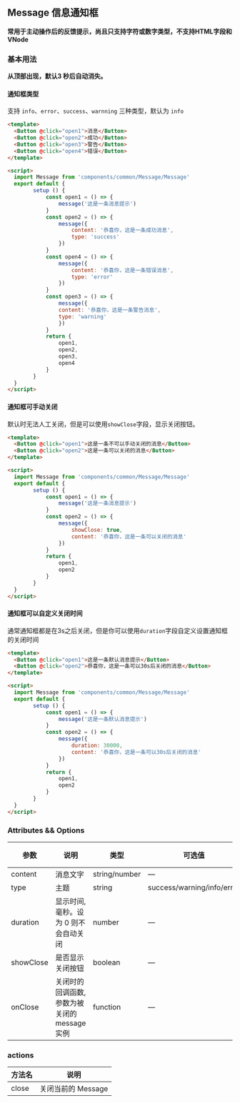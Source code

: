 ## Message 信息通知框

**常用于主动操作后的反馈提示，尚且只支持字符或数字类型，不支持HTML字段和VNode**

### 基本用法

**从顶部出现，默认3 秒后自动消失。**

#### 通知框类型
支持 `info`、`error`、`success`、`warnning` 三种类型，默认为 `info`

```html
<template>
  <Button @click="open1">消息</Button>
  <Button @click="open2">成功</Button>
  <Button @click="open3">警告</Button>
  <Button @click="open4">错误</Button>
</template>

<script>
  import Message from 'components/common/Message/Message'
  export default {
        setup () {
            const open1 = () => {
                message('这是一条消息提示')
            }
            const open2 = () => {
                message({
                    content: '恭喜你，这是一条成功消息',
                    type: 'success'
                })
            }
            const open4 = () => {
                message({
                    content: '恭喜你，这是一条错误消息',
                    type: 'error'
                })
            }
            const open3 = () => {
                message({
                content: '恭喜你，这是一条警告消息',
                type: 'warning'
                })
            }
            return {
                open1,
                open2,
                open3,
                open4
            }
        }
  }
</script>
```
#### 通知框可手动关闭

默认时无法人工关闭，但是可以使用`showClose`字段，显示关闭按钮。

```html
<template>
  <Button @click="open1">这是一条不可以手动关闭的消息</Button>
  <Button @click="open2">这是一条可以关闭的消息</Button>
</template>

<script>
  import Message from 'components/common/Message/Message'
  export default {
        setup () {
            const open1 = () => {
                message('这是一条消息提示')
            }
            const open2 = () => {
                message({
                    showClose: true,
                    content: '恭喜你，这是一条可以关闭的消息'
                })
            }
            return {
                open1,
                open2
            }
        }
  }
</script>
```
#### 通知框可以自定义关闭时间
通常通知框都是在3s之后关闭，但是你可以使用`duration`字段自定义设置通知框的关闭时间
```html
<template>
  <Button @click="open1">这是一条默认消息提示</Button>
  <Button @click="open2">恭喜你，这是一条可以30s后关闭的消息</Button>
</template>

<script>
  import Message from 'components/common/Message/Message'
  export default {
        setup () {
            const open1 = () => {
                message('这是一条默认消息提示')
            }
            const open2 = () => {
                message({
                    duration: 30000,
                    content: '恭喜你，这是一条可以30s后关闭的消息'
                })
            }
            return {
                open1,
                open2
            }
        }
  }
</script>
```


### Attributes && Options

| 参数      | 说明          | 类型      | 可选值                           | 默认值  |
|---------- |-------------- |---------- |--------------------------------  |-------- |
| content | 消息文字 | string/number | — | — |
| type | 主题 | string | success/warning/info/error | info |
| duration | 显示时间, 毫秒。设为 0 则不会自动关闭 | number | — | 3000 |
| showClose | 是否显示关闭按钮 | boolean | — | false |
| onClose | 关闭时的回调函数, 参数为被关闭的 message 实例 | function | — | — |

### actions
| 方法名 | 说明 |
| ---- | ---- |
| close | 关闭当前的 Message |

